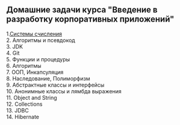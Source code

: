 ## Домашние задачи курса "Введение в разработку корпоративных приложений"

1.[Системы счисления](/MarselFazlyev/InnopolisAttestation/tree/main/Homework1_SystemySchislenyja) \
2. Алгоритмы и псевдокод \
3. JDK \
4. Git \
5. Функции и процедуры \
6. Алгоритмы \
7. ООП, Инкапсуляция \
8. Наследование, Полиморфизм \
9. Абстрактные классы и интерфейсы \
10. Анонимные классы и лямбда выражения \
11. Object and String \
12. Collections \
13. JDBC \
14. Hibernate 

